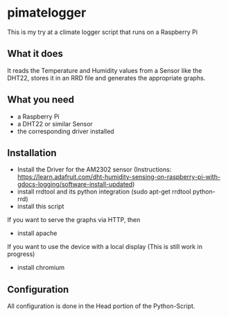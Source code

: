 # pimatelogger
This is my try at a climate logger script that runs on a Raspberry Pi

## What it does
It reads the Temperature and Humidity values from a Sensor like the DHT22, stores it in an RRD file and generates the appropriate graphs.

## What you need
- a Raspberry Pi
- a DHT22 or similar Sensor
- the corresponding driver installed

## Installation
- Install the Driver for the AM2302 sensor (Instructions: https://learn.adafruit.com/dht-humidity-sensing-on-raspberry-pi-with-gdocs-logging/software-install-updated)
- install rrdtool and its python integration (sudo apt-get rrdtool python-rrd)
- install this script

If you want to serve the graphs via HTTP, then
- install apache

If you want to use the device with a local display (This is still work in progress)
- install chromium

## Configuration
All configuration is done in the Head portion of the Python-Script. 
